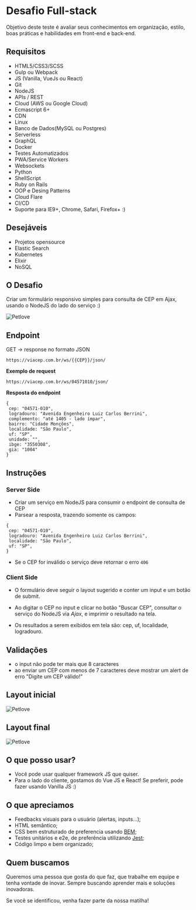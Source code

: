 # Desafio Full-stack

Objetivo deste teste é avaliar seus conhecimentos em organização, estilo, boas práticas e habilidades em front-end e back-end.

## Requisitos

- HTML5/CSS3/SCSS
- Gulp ou Webpack
- JS (Vanilla, VueJs ou React)
- Git
- NodeJS
- APIs / REST
- Cloud (AWS ou Google Cloud)
- Ecmascript 6+
- CDN
- Linux
- Banco de Dados(MySQL ou Postgres)
- Serverless
- GraphQL
- Docker
- Testes Automatizados
- PWA/Service Workers
- Websockets
- Python
- ShellScript
- Ruby on Rails
- OOP e Desing Patterns
- Cloud Flare
- CI/CD
- Suporte para IE9+, Chrome, Safari, Firefox+ :)

## Desejáveis
- Projetos opensource
- Elastic Search
- Kubernetes
- Elixir
- NoSQL


## O Desafio

Criar um formulário responsivo simples para consulta de CEP em Ajax, usando o NodeJS do lado do serviço :)


![Petlove](https://github.com/petlove/code-challenge/blob/master/fullstack/layout_final.gif)

## Endpoint

GET -> response no formato JSON

`https://viacep.com.br/ws/{{CEP}}/json/`

**Exemplo de request**

`https://viacep.com.br/ws/04571010/json/`

**Resposta do endpoint**

```
{
 cep: "04571-010",
 logradouro: "Avenida Engenheiro Luiz Carlos Berrini",
 complemento: "até 1405 - lado ímpar",
 bairro: "Cidade Monções",
 localidade: "São Paulo",
 uf: "SP",
 unidade: "",
 ibge: "3550308",
 gia: "1004"
}
```

## Instruções

### Server Side

- Criar um serviço em NodeJS para consumir o endpoint de consulta de CEP
- Parsear a resposta, trazendo somente os campos:
```
{
 cep: "04571-010",
 logradouro: "Avenida Engenheiro Luiz Carlos Berrini",
 localidade: "São Paulo",
 uf: "SP",
}
```

- Se o CEP for inválido o serviço deve retornar o erro `406`

### Client Side

- O formulário deve seguir o layout sugerido e conter um input e um botão de submit.

- Ao digitar o CEP no input e clicar no botão "Buscar CEP", consultar o serviço do NodeJS via *Ajax*, e imprimir o resultado na tela.

- Os resultados a serem exibidos em tela são: cep, uf, localidade, logradouro.


## Validações

- o input não pode ter mais que 8 caracteres
- ao enviar um CEP com menos de 7 caracteres deve mostrar um alert de erro "Digite um CEP válido!"


## Layout inicial
![Petlove](https://github.com/petlove/code-challenge/blob/master/fullstack/layout_tela-inicial.png)

## Layout final
![Petlove](https://github.com/petlove/code-challenge/blob/master/fullstack/layout_tela-final.png)


## O que posso usar?

- Você pode usar qualquer framework JS que quiser.
- Para o lado do cliente, gostamos do Vue JS e React! Se preferir, pode fazer usando Vanilla JS :)

## O que apreciamos

- Feedbacks visuais para o usuário (alertas, inputs...);
- HTML semântico;
- CSS bem estruturado de preferencia usando [BEM](http://getbem.com/);
- Testes unitários e e2e, de preferência utilizando [Jest](https://jestjs.io/);
- Código limpo e bem organizado;

## Quem buscamos

Queremos uma pessoa que gosta do que faz, que trabalhe em equipe e tenha vontade de inovar. Sempre buscando aprender mais e soluções inovadoras.

Se você se identificou, venha fazer parte da nossa matilha!
